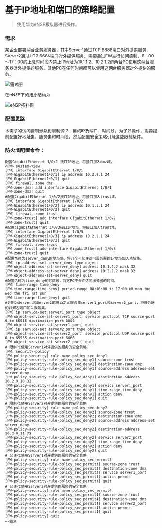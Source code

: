 # 基于IP地址和端口的策略配置
> 使用华为eNSP模拟器进行操作。
### 需求

某企业部署两台业务服务器，其中Server1通过TCP 8888端口对外提供服务，Server2通过UDP 6666端口对外提供服务。需要通过FW进行访问控制，8：00～17：00的上班时间段内禁止IP地址为10.1.1.2、10.2.1.2的两台PC使用这两台服务器对外提供的服务。其他PC在任何时间都可以使用这两台服务器对外提供的服务。

![需求图](http://114.115.243.64/wordpress/wp-content/uploads/2018/12/jiyuIPdizhi.png)

在eNSP下的拓扑结构为

![eNSP拓扑图](http://114.115.243.64/wordpress/wp-content/uploads/2018/12/eNSP拓扑结构.png)

### 配置思路

本需求的访问控制涉及到限制源IP、目的IP及端口、时间段。为了好操作，需要提前配置好地址集、服务集和时间段，然后配置安全策略引用这些限制条件。

### 防火墙配置命令：

    配置GigabitEthernet 1/0/1 接口IP地址，将接口加入dmz域。
    <FW> system-view
    [FW] interface GigabitEthernet 1/0/1
    [FW-GigabitEthernet1/0/1] ip address 10.2.0.1 24
    [FW-GigabitEthernet1/0/1] quit
    [FW] firewall zone dmz
    [FW-zone-dmz] add interface GigabitEthernet 1/0/1
    [FW-zone-dmz] quit
    #配置GigabitEthernet 1/0/2接口IP地址，将接口加入trust域。
    [FW] interface GigabitEthernet 1/0/2
    [FW-GigabitEthernet1/0/2] ip address 10.1.1.1 24
    [FW-GigabitEthernet1/0/2] quit
    [FW] firewall zone trust
    [FW-zone-trust] add interface GigabitEthernet 1/0/2
    [FW-zone-trust] quit
    #配置GigabitEthernet 1/0/3接口IP地址，将接口加入trust域。
    [FW] interface GigabitEthernet 1/0/3
    [FW-GigabitEthernet1/0/3] ip address 10.2.1.1 24
    [FW-GigabitEthernet1/0/3] quit
    [FW] firewall zone trust
    [FW-zone-trust] add interface GigabitEthernet 1/0/3
    [FW-zone-trust] quit
    #配置名称为server_deny的地址集，将几个不允许访问服务器的IP地址加入地址集。
    [FW] ip address-set server_deny type object
    [FW-object-address-set-server_deny] address 10.1.1.2 mask 32
    [FW-object-address-set-server_deny] address 10.2.1.2 mask 32
    [FW-object-address-set-server_deny] quit
    #配置名称为time_deny的时间段，指定PC不允许访问服务器的时间。
    [FW] time-range time_deny
    [FW-time-range-time_deny] period-range 08:00:00 to 17:00:00 mon tue wed thu fri sat sun
    [FW-time-range-time_deny] quit
    #分别为Server1和Server2配置自定义服务集server1_port和server2_port，将服务器的非知名端口加入服务集。
    [FW] ip service-set server1_port type object
    [FW-object-service-set-server1_port] service protocol TCP source-port 0 to 65535 destination-port 8888
    [FW-object-service-set-server1_port] quit
    [FW] ip service-set server2_port type object
    [FW-object-service-set-server2_port] service protocol UDP source-port 0 to 65535 destination-port 6666
    [FW-object-service-set-server2_port] quit
    # 限制PC使用Server1对外提供的服务的安全策略
    [FW] security-policy
    [FW-policy-security] rule name policy_sec_deny1
    [FW-policy-security-rule-policy_sec_deny1] source-zone trust
    [FW-policy-security-rule-policy_sec_deny1] destination-zone dmz
    [FW-policy-security-rule-policy_sec_deny1] source-address address-set server_deny
    [FW-policy-security-rule-policy_sec_deny1] destination-address 10.2.0.10 32
    [FW-policy-security-rule-policy_sec_deny1] service server1_port
    [FW-policy-security-rule-policy_sec_deny1] time-range time_deny
    [FW-policy-security-rule-policy_sec_deny1] action deny
    [FW-policy-security-rule-policy_sec_deny1] quit
    # 限制PC使用Server2对外提供的服务的安全策略
    [FW-policy-security] rule name policy_sec_deny2
    [FW-policy-security-rule-policy_sec_deny2] source-zone trust
    [FW-policy-security-rule-policy_sec_deny2] destination-zone dmz
    [FW-policy-security-rule-policy_sec_deny2] source-address address-set server_deny
    [FW-policy-security-rule-policy_sec_deny2] destination-address 10.2.0.11 32
    [FW-policy-security-rule-policy_sec_deny2] service server2_port
    [FW-policy-security-rule-policy_sec_deny2] time-range time_deny
    [FW-policy-security-rule-policy_sec_deny2] action deny
    [FW-policy-security-rule-policy_sec_deny2] quit
    # 允许PC使用Server1对外提供的服务的安全策略
    [FW-policy-security] rule name policy_sec_permit3
    [FW-policy-security-rule-policy_sec_permit3] source-zone trust
    [FW-policy-security-rule-policy_sec_permit3] destination-zone dmz
    [FW-policy-security-rule-policy_sec_permit3] service server1_port
    [FW-policy-security-rule-policy_sec_permit3] action permit
    [FW-policy-security-rule-policy_sec_permit3] quit
    # 允许PC使用Server2对外提供的服务的安全策略
    [FW-policy-security] rule name policy_sec_permit4
    [FW-policy-security-rule-policy_sec_permit4] source-zone trust
    [FW-policy-security-rule-policy_sec_permit4] destination-zone dmz
    [FW-policy-security-rule-policy_sec_permit4] service server2_port
    [FW-policy-security-rule-policy_sec_permit4] action permit
    [FW-policy-security-rule-policy_sec_permit4] quit
    [FW-policy-security] quit
    —-结束
